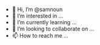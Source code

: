 - 👋 Hi, I’m @samnoun
- 👀 I’m interested in ...
- 🌱 I’m currently learning ...
- 💞️ I’m looking to collaborate on ...
- 📫 How to reach me ...

<!---
samnoun/samnoun is a ✨ special ✨ repository because its `README.md` (this file) appears on your GitHub profile.
You can click the Preview link to take a look at your changes.
--->
